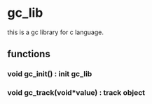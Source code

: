 gc_lib
======

this is a gc library for c language.

functions
-------
### void gc_init() : init gc_lib
### void gc_track(void*value) : track object
